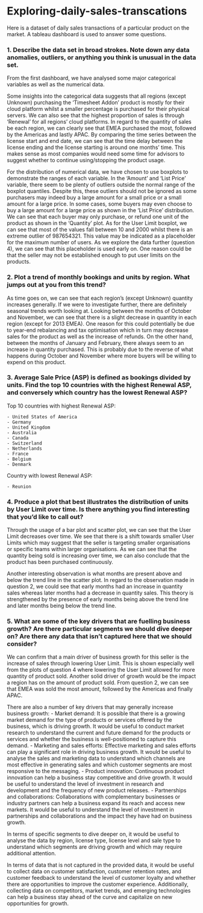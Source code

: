 # Exploring-daily-sales-transcations
Here is a dataset of daily sales transactions of a particular product on the market. A tableau dashboard is used to answer some questions.

### 1. Describe the data set in broad strokes. Note down any data anomalies, outliers, or anything you think is unusual in the data set.

From the first dashboard, we have analysed some major categorical variables as well as the numerical data. 

Some insights into the categorical data suggests that all regions (except Unknown) purchasing the ‘Timesheet Addon’ product is mostly for their cloud platform whilst a smaller percentage is purchased for their physical servers. We can also see that the highest proportion of sales is through ‘Renewal’ for all regions’ cloud platforms. In regard to the quantity of sales be each region, we can clearly see that EMEA purchased the most, followed by the Americas and lastly APAC. By comparing the time series between the license start and end date, we can see that the time delay between the license ending and the license starting is around one months’ time. This makes sense as most companies would need some time for advisors to suggest whether to continue using/stopping the product usage. 

For the distribution of numerical data, we have chosen to use boxplots to demonstrate the ranges of each variable. In the ‘Amount’ and ‘List Price’ variable, there seem to be plenty of outliers outside the normal range of the boxplot quantiles. Despite this, these outliers should not be ignored as some purchasers may indeed buy a large amount for a small price or a small amount for a large price. In some cases, some buyers may even choose to buy a large amount for a large price as shown in the ‘List Price’ distribution. We can see that each buyer may only purchase, or refund one unit of the product as shown in the ‘Quantity’ plot. As for the User Limit boxplot, we can see that most of the values fall between 10 and 2000 whilst there is an extreme outlier of 987654321. This value may be indicated as a placeholder for the maximum number of users. As we explore the data further (question 4), we can see that this placeholder is used early on. One reason could be that the seller may not be established enough to put user limits on the products.

### 2.	Plot a trend of monthly bookings and units by region. What jumps out at you from this trend?
As time goes on, we can see that each region’s (except Unknown) quantity increases generally. If we were to investigate further, there are definitely seasonal trends worth looking at. Looking between the months of October and November, we can see that there is a slight decrease in quantity in each region (except for 2013 EMEA). One reason for this could potentially be due to year-end rebalancing and tax optimisation which in turn may decrease sales for the product as well as the increase of refunds. On the other hand, between the months of January and February, there always seem to an increase in quantity purchased. This is probably due to the reverse of what happens during October and November where more buyers will be willing to expend on this product.

### 3.	Average Sale Price (ASP) is defined as bookings divided by units.  Find the top 10 countries with the highest Renewal ASP, and conversely which country has the lowest Renewal ASP?
Top 10 countries with highest Renewal ASP: 

  	- United States of America
	- Germany
	- United Kingdom
	- Australia
	- Canada
	- Switzerland
	- Netherlands
	- France
	- Belgium
	- Denmark
Country with lowest Renewal ASP:

	- Reunion

### 4.	Produce a plot that best illustrates the distribution of units by User Limit over time.  Is there anything you find interesting that you’d like to call out?
Through the usage of a bar plot and scatter plot, we can see that the User Limit decreases over time. We see that there is a shift towards smaller User Limits which may suggest that the seller is targeting smaller organisations or specific teams within larger organisations. As we can see that the quantity being sold is increasing over time, we can also conclude that the product has been purchased continuously. 

Another interesting observation is what months are present above and below the trend line in the scatter plot. In regard to the observation made in question 2, we could see that early months had an increase in quantity sales whereas later months had a decrease in quantity sales. This theory is strengthened by the presence of early months being above the trend line and later months being below the trend line. 

### 5.	What are some of the key drivers that are fuelling business growth? Are there particular segments we should dive deeper on? Are there any data that isn’t captured here that we should consider?
We can confirm that a main driver of business growth for this seller is the increase of sales through lowering User Limit. This is shown especially well from the plots of question 4 where lowering the User Limit allowed for more quantity of product sold. Another solid driver of growth would be the impact a region has on the amount of product sold. From question 2, we can see that EMEA was sold the most amount, followed by the Americas and finally APAC. 

There are also a number of key drivers that may generally increase business growth:
	- Market demand: It is possible that there is a growing market demand for the type of products or services offered by the business, which is driving growth. It would be useful to conduct market research to understand the current and future demand for the products or services and whether the business is well-positioned to capture this demand. 
	- Marketing and sales efforts: Effective marketing and sales efforts can play a significant role in driving business growth. It would be useful to analyse the sales and marketing data to understand which channels are most effective in generating sales and which customer segments are most responsive to the messaging. 
	- Product innovation: Continuous product innovation can help a business stay competitive and drive growth. It would be useful to understand the level of investment in research and development and the frequency of new product releases. 
	- Partnerships and collaborations: Collaborations with complementary businesses or industry partners can help a business expand its reach and access new markets. It would be useful to understand the level of investment in partnerships and collaborations and the impact they have had on business growth.
	
In terms of specific segments to dive deeper on, it would be useful to analyse the data by region, license type, license level and sale type to understand which segments are driving growth and which may require additional attention. 

In terms of data that is not captured in the provided data, it would be useful to collect data on customer satisfaction, customer retention rates, and customer feedback to understand the level of customer loyalty and whether there are opportunities to improve the customer experience. Additionally, collecting data on competitors, market trends, and emerging technologies can help a business stay ahead of the curve and capitalize on new opportunities for growth.

